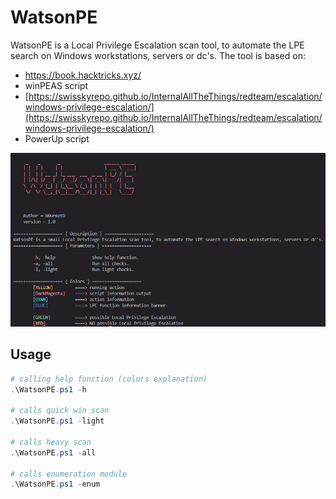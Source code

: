 # WatsonPE
WatsonPE is a Local Privilege Escalation scan tool, to automate the LPE search on Windows workstations, servers or dc's.
The tool is based on:
- https://book.hacktricks.xyz/
- winPEAS script
- [https://swisskyrepo.github.io/InternalAllTheThings/redteam/escalation/windows-privilege-escalation/](https://swisskyrepo.github.io/InternalAllTheThings/redteam/escalation/windows-privilege-escalation/)
- PowerUp script

<img src="WatsonPE.png" alt="WatsonPE"/>

## Usage

```PowerShell
# calling help function (colors explanation)
.\WatsonPE.ps1 -h

# calls quick win scan
.\WatsonPE.ps1 -light

# calls heavy scan
.\WatsonPE.ps1 -all

# calls enumeration module
.\WatsonPE.ps1 -enum
```
